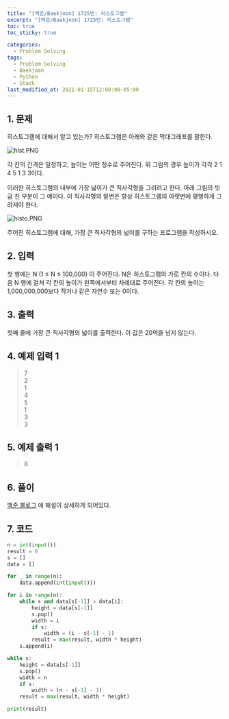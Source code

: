 ```yaml
---
title: "[백준/Baekjoon] 1725번: 히스토그램"
excerpt: "[백준/Baekjoon] 1725번: 히스토그램"
toc: true
toc_sticky: true

categories:
  - Problem Solving
tags:
  - Problem Solving
  - Baekjoon
  - Python
  - Stack
last_modified_at: 2021-01-15T12:00:00-05:00
---
```


## 1. 문제

히스토그램에 대해서 알고 있는가? 히스토그램은 아래와 같은 막대그래프를 말한다.

![hist.PNG](https://onlinejudgeimages.s3-ap-northeast-1.amazonaws.com/upload/201006/hist.PNG)

각 칸의 간격은 일정하고, 높이는 어떤 정수로 주어진다. 위 그림의 경우 높이가 각각 2 1 4 5 1 3 3이다.

이러한 히스토그램의 내부에 가장 넓이가 큰 직사각형을 그리려고 한다. 아래 그림의 빗금 친 부분이 그 예이다. 이 직사각형의 밑변은 항상 히스토그램의 아랫변에 평행하게 그려져야 한다.

![histo.PNG](https://onlinejudgeimages.s3-ap-northeast-1.amazonaws.com/upload/201006/histo.PNG)

주어진 히스토그램에 대해, 가장 큰 직사각형의 넓이를 구하는 프로그램을 작성하시오.

## 2. 입력

첫 행에는 N (1 ≤ N ≤ 100,000) 이 주어진다. N은 히스토그램의 가로 칸의 수이다. 다음 N 행에 걸쳐 각 칸의 높이가 왼쪽에서부터 차례대로 주어진다. 각 칸의 높이는 1,000,000,000보다 작거나 같은 자연수 또는 0이다.

## 3. 출력

첫째 줄에 가장 큰 직사각형의 넓이를 출력한다. 이 값은 20억을 넘지 않는다.

## 4. 예제 입력 1

> 7  
> 2  
> 1  
> 4  
> 5  
> 1  
> 3  
> 3

## 5. 예제 출력 1

> 8

## 6. 풀이

[백준 블로그](https://www.acmicpc.net/blog/view/12) 에 해설이 상세하게 되어있다.

## 7. 코드

```python
n = int(input())
result = 0
s = []
data = []

for _ in range(n):
    data.append(int(input()))

for i in range(n):
    while s and data[s[-1]] > data[i]:
        height = data[s[-1]]
        s.pop()
        width = i
        if s:
            width = (i - s[-1] - 1)
        result = max(result, width * height)
    s.append(i)

while s:
    height = data[s[-1]]
    s.pop()
    width = n
    if s:
        width = (n - s[-1] - 1)
    result = max(result, width * height)

print(result)

```
